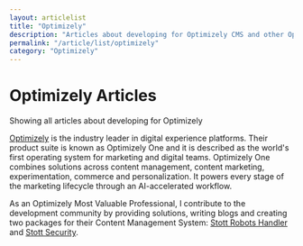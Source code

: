 ```yaml
---
layout: articlelist
title: "Optimizely"
description: "Articles about developing for Optimizely CMS and other Optimizely products."
permalink: "/article/list/optimizely"
category: "Optimizely"
---
```


# Optimizely Articles

Showing all articles about developing for Optimizely

[Optimizely](https://www.optimizely.com) is the industry leader in digital experience platforms. Their product suite is known as Optimizely One and it is described as the world's first operating system for marketing and digital teams.  Optimizely One combines solutions across content management, content marketing, experimentation, commerce and personalization. It powers every stage of the marketing lifecycle through an AI-accelerated workflow.

As an Optimizely Most Valuable Professional, I contribute to the development community by providing solutions, writing blogs and creating two packages for their Content Management System: [Stott Robots Handler](https://github.com/GeekInTheNorth/Stott.Optimizely.RobotsHandler) and [Stott Security](https://github.com/GeekInTheNorth/Stott.Security.Optimizely).
